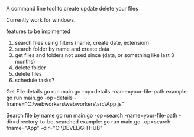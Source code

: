 A command line tool to create update delete your files

Currently work for windows.

features to be implmented

1) search files using filters (name, create date, extension)
2) search folder by name and create data
3) get files and folders not used since (data, or something like last 3 months)
4) delete folder
5) delete files
6) schedule tasks?

Get File details
  go run main.go -op=details -name=your-file-path
  example: go run main.go -op=details -fname="C:\webworkers\webworkers\src\App.js"

Search file by name
  go run main.go -op=search -name=your-file-path -dir=directory-to-be-searched
  example: go run main.go -op=search -fname="App" -dir="C:\DEVEL\GITHUB"